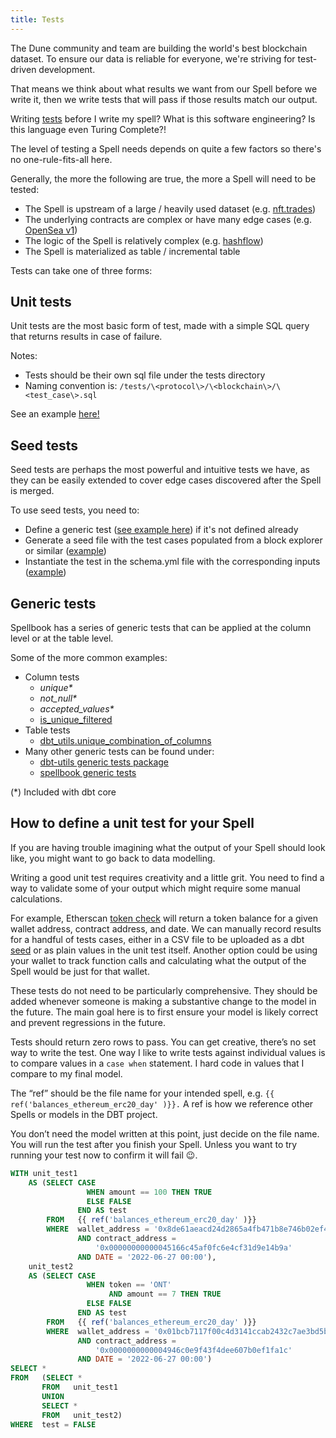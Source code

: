 ```yaml
---
title: Tests
---
```


The Dune community and team are building the world's best blockchain dataset. To ensure our data is reliable for everyone, we're striving for test-driven development.

That means we think about what results we want from our Spell before we write it, then we write tests that will pass if those results match our output. 

Writing [tests](https://docs.getdbt.com/docs/building-a-dbt-project/tests) before I write my spell? What is this software engineering? Is this language even Turing Complete?!

The level of testing a Spell needs depends on quite a few factors so there's no one-rule-fits-all here.

Generally, the more the following are true, the more a Spell will need to be tested:

- The Spell is upstream of a large / heavily used dataset (e.g. [nft.trades](https://dune.com/spellbook#!/model/model.spellbook.nft_trades))
- The underlying contracts are complex or have many edge cases (e.g. [OpenSea v1](https://dune.com/spellbook#!/model/model.spellbook.opensea_trades))
- The logic of the Spell is relatively complex (e.g. [hashflow](https://dune.com/spellbook#!/source/source.spellbook.hashflow_ethereum.pool_evt_trade))
- The Spell is materialized as table / incremental table

Tests can take one of three forms:

## Unit tests

Unit tests are the most basic form of test, made with a simple SQL query that returns results in case of failure.

Notes:

- Tests should be their own sql file under the tests directory
- Naming convention is: `/tests/\<protocol\>/\<blockchain\>/\<test_case\>.sql`

See an example [here!](https://github.com/duneanalytics/spellbook/pull/1767/files#diff-1fcf4cfb32cd74212ac86f8f2b78193d8859710ee160d6cf8dc7554615bce50b)

## Seed tests

Seed tests are perhaps the most powerful and intuitive tests we have, as they can be easily extended to cover edge cases discovered after the Spell is merged.

To use seed tests, you need to:

- Define a generic test ([see example here](https://github.com/duneanalytics/spellbook/pull/1864/files#diff-3f43ced7ce642ed61f0d4b84a578d7e71d0d2ae559b4c8a84c0db582b84c7532)) if it's not defined already
- Generate a seed file with the test cases populated from a block explorer or similar ([example](https://github.com/duneanalytics/spellbook/pull/1864/files#diff-6b4cf60192795ebd65cc95915d76382afe11ffed1507e8e3c13902bb57c19c51))
- Instantiate the test in the schema.yml file with the corresponding inputs ([example](https://github.com/duneanalytics/spellbook/pull/1864/files#diff-d0ac6f4db1670a3760a2895f7e2c5db7d3a4c2c9e1ab3de5391e23bc42721cfaR35))

## Generic tests

Spellbook has a series of generic tests that can be applied at the column level or at the table level.

Some of the more common examples:

- Column tests
  - _unique\*_
  - _not\_null\*_
  - _accepted\_values\*_
  - [is\_unique\_filtered](https://github.com/duneanalytics/spellbook/blob/main/tests/generic/is_unique_filtered.sql)
- Table tests
  - [dbt\_utils.unique\_combination\_of\_columns](https://github.com/dbt-labs/dbt-utils/blob/main/macros/generic_tests/unique_combination_of_columns.sql)
- Many other generic tests can be found under:
  - [dbt-utils generic tests package](https://github.com/dbt-labs/dbt-utils/tree/main/macros/generic_tests)
  - [spellbook generic tests](https://github.com/duneanalytics/spellbook/tree/main/tests/generic)

(\*) Included with dbt core


## How to define a unit test for your Spell

If you are having trouble imagining what the output of your Spell should look like, you might want to go back to data modelling.

Writing a good unit test requires creativity and a little grit. You need to find a way to validate some of your output which might require some manual calculations.

For example, Etherscan [token check](https://etherscan.io/tokencheck-tool) will return a token balance for a given wallet address, contract address, and date. We can manually record results for a handful of tests cases, either in a CSV file to be uploaded as a dbt [seed](https://docs.getdbt.com/docs/building-a-dbt-project/seeds) or as plain values in the unit test itself. Another option could be using your wallet to track function calls and calculating what the output of the Spell would be just for that wallet.

These tests do not need to be particularly comprehensive. They should be added whenever someone is making a substantive change to the model in the future. The main goal here is to first ensure your model is likely correct and prevent regressions in the future.

Tests should return zero rows to pass. You can get creative, there’s no set way to write the test. One way I like to write tests against individual values is to compare values in a `case when` statement. I hard code in values that I compare to my final model.

The “ref” should be the file name for your intended spell, e.g. `{{ ref('balances_ethereum_erc20_day' )}}.` A ref is how we reference other Spells or models in the DBT project.

You don’t need the model written at this point, just decide on the file name. You will run the test after you finish your Spell. Unless you want to try running your test now to confirm it will fail 😉.

```sql
WITH unit_test1
    AS (SELECT CASE
                 WHEN amount == 100 THEN TRUE
                 ELSE FALSE
               END AS test
        FROM   {{ ref('balances_ethereum_erc20_day' )}}
        WHERE  wallet_address = '0x8de61aeacd24d2865a4fb471b8e746b02ef4e346'
               AND contract_address =
                   '0x00000000000045166c45af0fc6e4cf31d9e14b9a'
               AND DATE = '2022-06-27 00:00'),
    unit_test2
    AS (SELECT CASE
                 WHEN token == 'ONT'
                      AND amount == 7 THEN TRUE
                 ELSE FALSE
               END AS test
        FROM   {{ ref('balances_ethereum_erc20_day' )}}
        WHERE  wallet_address = '0x01bcb7117f00c4d3141ccab2432c7ae3bd5b00d3'
               AND contract_address =
                   '0x0000000000004946c0e9f43f4dee607b0ef1fa1c'
               AND DATE = '2022-06-27 00:00')
SELECT *
FROM   (SELECT *
       FROM   unit_test1
       UNION
       SELECT *
       FROM   unit_test2)
WHERE  test = FALSE
```